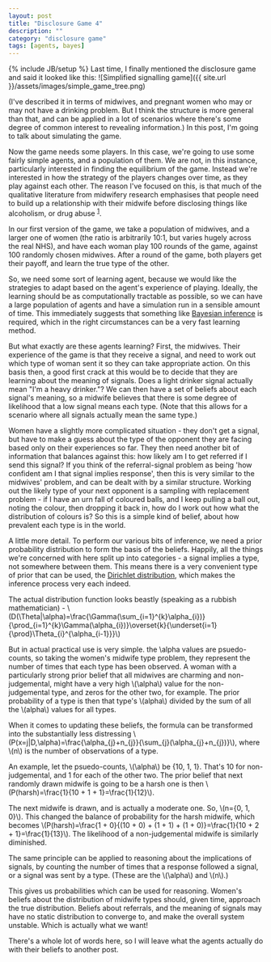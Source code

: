 ```yaml
---
layout: post
title: "Disclosure Game 4"
description: ""
category: "disclosure game"
tags: [agents, bayes]
---
```

{% include JB/setup %}
Last time, I finally mentioned the disclosure game and said it looked like this: ![Simplified signalling game]({{ site.url }}/assets/images/simple_game_tree.png)

(I've described it in terms of midwives, and pregnant women who may or may not have a drinking problem. But I think the structure is more general than that, and can be applied in a lot of scenarios where there's some degree of common interest to revealing information.)
In this post, I'm going to talk about simulating the game.

Now the game needs some players. In this case, we're going to use some fairly simple agents, and a population of them. We are not, in this instance, particularly interested in finding the equilibrium of the game. Instead we're interested in how the strategy of the players changes over time, as they play against each other.  The reason I've focused on this, is that much of the qualitative literature from midwifery research emphasises that people need to build up a relationship with their midwife before disclosing things like alcoholism, or drug abuse <sup><a href="http://dro.deakin.edu.au/eserv/DU:30007322/phillips-factorsthatinfluence-2007.pdf" title="Phillips, D. et al., 2007. Factors that Influence Women’s Disclosures of Substance Use During Pregnancy: A Qualitative Study of Ten Midwives and Ten Pregnant Women. The Journal of Drug Issues, 37(2), pp.357-376.">1</a></sup>.

In our first version of the game, we take a population of midwives, and a larger one of women (the ratio is arbitrarily 10:1, but varies hugely across the real NHS), and have each woman play 100 rounds of the game, against 100 randomly chosen midwives. After a round of the game, both players get their payoff, and learn the true type of the other.

So, we need some sort of learning agent, because we would like the strategies to adapt based on the agent's experience of playing. Ideally, the learning should be as computationally tractable as possible, so we can have a large population of agents and have a simulation run in a sensible amount of time. This immediately suggests that something like <a href="http://en.wikipedia.org/wiki/Bayesian_inference">Bayesian inference</a> is required, which in the right circumstances can be a very fast learning method.

But what exactly are these agents learning? First, the midwives. Their experience of the game is that they receive a signal, and need to work out which type of woman sent it so they can take appropriate action. On this basis then, a good first crack at this would be to decide that they are learning about the meaning of signals. Does a light drinker signal actually mean "I'm a heavy drinker."? We can then have a set of beliefs about each signal's meaning, so a midwife believes that there is some degree of likelihood that a low signal means each type. (Note that this allows for a scenario where all signals actually mean the same type.)

Women have a slightly more complicated situation - they don't get a signal, but have to make a guess about the type of the opponent they are facing based only on their experiences so far. They then need another bit of information that balances against this: how likely am I to get referred if I send this signal? If you think of the referral-signal problem as being 'how confident am I that signal implies response', then this is very similar to the midwives' problem, and can be dealt with by a similar structure.
Working out the likely type of your next opponent is a sampling with replacement problem - if I have an urn fall of coloured balls, and I keep pulling a ball out, noting the colour, then dropping it back in, how do I work out how what the distribution of colours is? So this is a simple kind of belief, about how prevalent each type is in the world.

A little more detail. To perform our various bits of inference, we need a prior probability distribution to form the basis of the beliefs. Happily, all the things we're concerned with here split up into categories - a signal implies a type, not somewhere between them. This means there is a very convenient type of prior that can be used, the <a href="http://en.wikipedia.org/wiki/Dirichlet-multinomial_distribution">Dirichlet distribution</a>, which makes the inference process very each indeed.

The actual distribution function looks beastly (speaking as a rubbish mathematician) - \\(D(\Theta|\alpha)=\frac{\Gamma(\sum_{i=1}^{k}\alpha_{i})}{\prod_{i=1}^{k}\Gamma(\alpha_{i})}\overset{k}{\underset{i=1}{\prod}\Theta_{i}^{\alpha_{i-1}}}\\)

But in actual practical use is very simple. the \alpha values are psuedo-counts, so taking the women's midwife type problem, they represent the number of times that each type has been observed. A woman with a particularly strong prior belief that all midwives are charming and non-judgemental, might have a very high \\(\alpha\\) value for the non-judgemental type, and zeros for the other two, for example. The prior probability of a type is then that type's \\(alpha\\) divided by the sum of all the \\(alpha\\) values for all types.

When it comes to updating these beliefs, the formula can be transformed into the substantially less distressing \\(P(x=j|D,\alpha)=\frac{\alpha_{j}+n_{j}}{\sum_{j}(\alpha_{j}+n_{j})}\\), where \\(n\\) is the number of observations of a type.

An example, let the psuedo-counts, \\(\alpha\\) be {10, 1, 1}. That's 10 for non-judgemental, and 1 for each of the other two. The prior belief that next randomly drawn midwife is going to be a harsh one is then \\(P(harsh)=\frac{1}{10 + 1 + 1}=\frac{1}{12}\\).

The next midwife is drawn, and is actually a moderate one. So, \\(n={0, 1, 0}\\). This changed the balance of probability for the harsh midwife, which becomes \\(P(harsh)=\frac{1 + 0}{(10 + 0) + (1 + 1) + (1 + 0)}=\frac{1}{10 + 2 + 1}=\frac{1}{13}\\). The likelihood of a non-judgemental midwife is similarly diminished.

The same principle can be applied to reasoning about the implications of signals, by counting the number of times that a response followed a signal, or a signal was sent by a type. (These are the \\(\alpha\\) and \\(n\\).)

This gives us probabilities which can be used for reasoning. Women's beliefs about the distribution of midwife types should, given time, approach the true distribution. Beliefs about referrals, and the meaning of signals may have no static distribution to converge to, and make the overall system unstable. Which is actually what we want!

There's a whole lot of words here, so I will leave what the agents actually do with their beliefs to another post.
